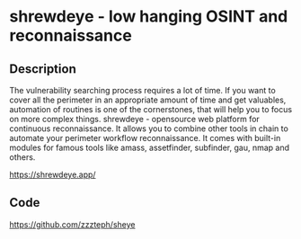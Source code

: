 # shrewdeye - low hanging OSINT and reconnaissance

## Description
The vulnerability searching process requires a lot of time. If you want to cover all the perimeter in an appropriate amount of time and get valuables, automation of routines is one of the cornerstones, that will help you to focus on more complex things.
shrewdeye - opensource web platform for continuous reconnaissance. It allows you to combine other tools in chain to automate your perimeter workflow reconnaissance. It comes with built-in modules for famous tools like amass, assetfinder, subfinder, gau, nmap and others.

https://shrewdeye.app/

## Code
https://github.com/zzzteph/sheye
